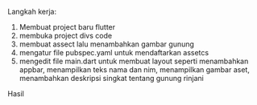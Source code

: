 Langkah kerja:
1. Membuat project baru flutter 
2. membuka project divs code
3. membuat assect lalu menambahkan gambar gunung
4. mengatur file pubspec.yaml untuk mendaftarkan assetcs 
5. mengedit file main.dart untuk membuat layout seperti menambahkan appbar, menampilkan teks nama dan nim, menampilkan gambar aset, menambahkan deskripsi singkat tentang gunung rinjani

Hasil